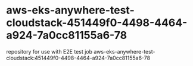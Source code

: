 # aws-eks-anywhere-test-cloudstack-451449f0-4498-4464-a924-7a0cc81155a6-78
repository for use with E2E test job aws-eks-anywhere-test-cloudstack:451449f0-4498-4464-a924-7a0cc81155a6-78
